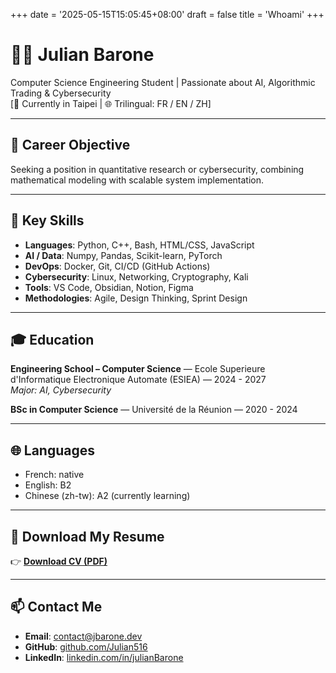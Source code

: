 +++
date = '2025-05-15T15:05:45+08:00'
draft = false
title = 'Whoami'
+++
# 👨‍💻 Julian Barone

Computer Science Engineering Student | Passionate about AI, Algorithmic Trading & Cybersecurity  
[📍 Currently in Taipei | 🌐 Trilingual: FR / EN / ZH]

---

## 🎯 Career Objective  
Seeking a position in quantitative research or cybersecurity, combining mathematical modeling with scalable system implementation.

---

## 🧠 Key Skills

- **Languages**: Python, C++, Bash, HTML/CSS, JavaScript  
- **AI / Data**: Numpy, Pandas, Scikit-learn, PyTorch  
- **DevOps**: Docker, Git, CI/CD (GitHub Actions)  
- **Cybersecurity**: Linux, Networking, Cryptography, Kali  
- **Tools**: VS Code, Obsidian, Notion, Figma  
- **Methodologies**: Agile, Design Thinking, Sprint Design

---

## 🎓 Education

**Engineering School – Computer Science** — Ecole Superieure d'Informatique Electronique Automate (ESIEA) — 2024 - 2027  
_Major: AI, Cybersecurity_ 

**BSc in Computer Science** — Université de la Réunion — 2020 - 2024

---

## 🌐 Languages

- French: native  
- English: B2
- Chinese (zh-tw): A2 (currently learning)

---

## 📎 Download My Resume

👉 [**Download CV (PDF)**](/cv-john-doe.pdf)

---

## 📫 Contact Me

- **Email**: contact@jbarone.dev  
- **GitHub**: [github.com/Julian516](https://github.com/Julian516)  
- **LinkedIn**: [linkedin.com/in/julianBarone](https://linkedin.com/in/julianBarone)